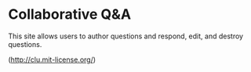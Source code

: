 Collaborative Q&A
=================
This site allows users to author questions and respond, edit, and destroy questions.

(http://clu.mit-license.org/)
